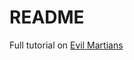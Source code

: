 # README

Full tutorial on <a href="https://evilmartians.com/chronicles/graphql-on-rails-3-on-the-way-to-perfection">Evil Martians</a>